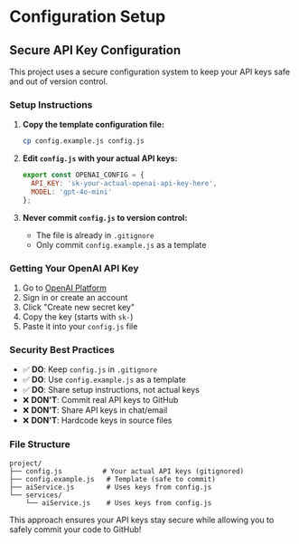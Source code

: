 # Configuration Setup

## Secure API Key Configuration

This project uses a secure configuration system to keep your API keys safe and out of version control.

### Setup Instructions

1. **Copy the template configuration file:**
   ```bash
   cp config.example.js config.js
   ```

2. **Edit `config.js` with your actual API keys:**
   ```javascript
   export const OPENAI_CONFIG = {
     API_KEY: 'sk-your-actual-openai-api-key-here',
     MODEL: 'gpt-4o-mini'
   };
   ```

3. **Never commit `config.js` to version control:**
   - The file is already in `.gitignore`
   - Only commit `config.example.js` as a template

### Getting Your OpenAI API Key

1. Go to [OpenAI Platform](https://platform.openai.com/api-keys)
2. Sign in or create an account
3. Click "Create new secret key"
4. Copy the key (starts with `sk-`)
5. Paste it into your `config.js` file

### Security Best Practices

- ✅ **DO**: Keep `config.js` in `.gitignore`
- ✅ **DO**: Use `config.example.js` as a template
- ✅ **DO**: Share setup instructions, not actual keys
- ❌ **DON'T**: Commit real API keys to GitHub
- ❌ **DON'T**: Share API keys in chat/email
- ❌ **DON'T**: Hardcode keys in source files

### File Structure

```
project/
├── config.js          # Your actual API keys (gitignored)
├── config.example.js   # Template (safe to commit)
├── aiService.js        # Uses keys from config.js
└── services/
    └── aiService.js    # Uses keys from config.js
```

This approach ensures your API keys stay secure while allowing you to safely commit your code to GitHub! 